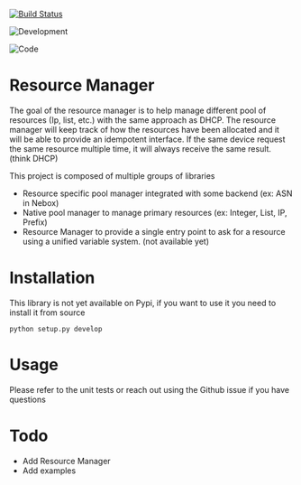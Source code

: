 
[![Build Status](https://travis-ci.org/dgarros/py-resource-manager.svg?branch=master)](https://travis-ci.org/dgarros/py-resource-manager)

![Development](https://img.shields.io/badge/status-Development-yellowgreen.svg?style=flat)

![Code](https://img.shields.io/badge/code%20style-black-000000.svg)

# Resource Manager

The goal of the resource manager is to help manage different pool of resources (Ip, list, etc.) with the same approach as DHCP. 
The resource manager will keep track of how the resources have been allocated and it will be able to provide an idempotent interface. If the same device request the same resource multiple time, it will always receive the same result. (think DHCP)

This project is composed of multiple groups of libraries
- Resource specific pool manager integrated with some backend (ex: ASN in Nebox)
- Native pool manager to manage primary resources (ex: Integer, List, IP, Prefix)
- Resource Manager to provide a single entry point to ask for a resource using a unified variable system. (not available yet)

# Installation

This library is not yet available on Pypi, if you want to use it you need to install it from source
```
python setup.py develop
```

# Usage

Please refer to the unit tests or reach out using the Github issue if you have questions

# Todo 

- Add Resource Manager
- Add examples

